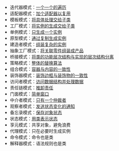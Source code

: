 * 迭代器模式：[一个一个的遍历](pattern/Iterator模式.md)
* 适配器模式：[加个适配器以复用](pattern/Adapter模式.md)
* 模板模式：[将具体处理交给子类](pattern/Template模式.md)
* 工厂模式：[将实例的生成交给子类](pattern/FactoryMethod模式.md)
* 单例模式：[只生成一个实例](pattern/Singleton模式.md)
* 原型模式：[通过复制生成实例](pattern/Prototype模式.md)
* 建造者模式：[组装复杂的实例](pattern/Builder模式.md)
* 抽象工厂模式：[将关联零件组装成产品](pattern/AbstractFactory模式.md)
* 桥接模式：[将类的功能层次结构与实现的层次结构分离](pattern/Bridge模式.md)
* 策略模式：[整体的替换算法](pattern/Strategy模式.md)
* 组合模式：[容器与内容的一致性](pattern/Composite模式.md)
* 装饰器模式：[装饰边框与装饰物的一致性](pattern/Decorator模式.md)
* 访问者模式：[访问数据结构并处理数据](pattern/Visitor模式.md)
* 责任链模式：[推卸责任](pattern/ChainOfResponseibility模式.md)
* 门面模式：[简单窗口](pattern/Facade模式.md)
* 中介者模式：[只有一个仲裁者](pattern/Mediator模式.md)
* 观察者模式：[发送状态变化的通知](pattern/Observer模式.md)
* 备忘录模式：[保存对象状态](pattern/Memento模式.md)
* 状态模式：[用类表示状态](pattern/State模式.md)
* 享元模式：共享对象，避免浪费
* 代理模式：只在必要时生成实例
* 命令模式：命令也是类
* 解释器模式：语法规则也是类

